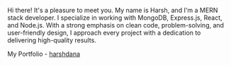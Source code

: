 Hi there! It's a pleasure to meet you. My name is Harsh, and I'm a MERN stack developer. I specialize in working with MongoDB, Express.js, React, and Node.js. With a strong emphasis on clean code, problem-solving, and user-friendly design, I approach every project with a dedication to delivering high-quality results.

My Portfolio - [harshdana](https://harshdana.vercel.app)




<!---
harshyadavone/harshyadavone is a ✨ special ✨ repository because its `README.md` (this file) appears on your GitHub profile.
You can click the Preview link to take a look at your changes.
--->

